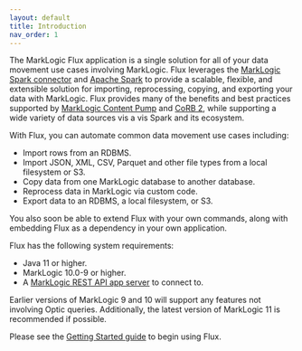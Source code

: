 ```yaml
---
layout: default
title: Introduction
nav_order: 1
---
```


The MarkLogic Flux application is a single solution
for all of your data movement use cases involving MarkLogic. Flux leverages the
[MarkLogic Spark connector](https://github.com/marklogic/marklogic-spark-connector) and
[Apache Spark](https://spark.apache.org/) to provide a scalable, flexible, and extensible solution for importing,
reprocessing, copying, and exporting your data with MarkLogic. Flux provides many of the benefits and best practices
supported by [MarkLogic Content Pump](https://developer.marklogic.com/products/mlcp/) and
[CoRB 2](https://developer.marklogic.com/code/corb/), while supporting a wide variety of data sources vis a vis
Spark and its ecosystem.

With Flux, you can automate common data movement use cases including:

- Import rows from an RDBMS.
- Import JSON, XML, CSV, Parquet and other file types from a local filesystem or S3.
- Copy data from one MarkLogic database to another database.
- Reprocess data in MarkLogic via custom code.
- Export data to an RDBMS, a local filesystem, or S3.

You also soon be able to extend Flux with your own commands, along with embedding Flux as a dependency in your own application.

Flux has the following system requirements:

* Java 11 or higher.
* MarkLogic 10.0-9 or higher.
* A [MarkLogic REST API app server](https://docs.marklogic.com/guide/rest-dev) to connect to. 

Earlier versions of MarkLogic 9 and 10 will support any features not involving Optic queries.
Additionally, the latest version of MarkLogic 11 is recommended if possible.

Please see the [Getting Started guide](getting-started.md) to begin using Flux.  
